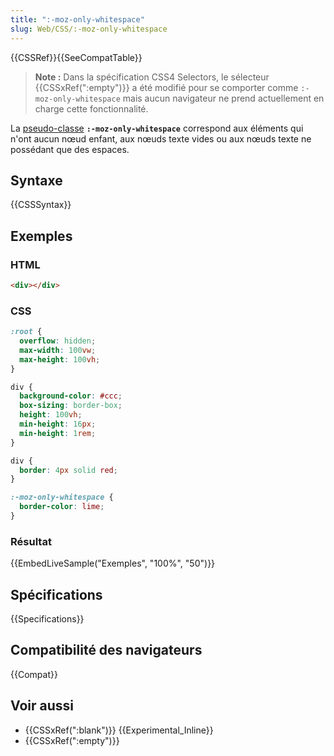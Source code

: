 ```yaml
---
title: ":-moz-only-whitespace"
slug: Web/CSS/:-moz-only-whitespace
---
```


{{CSSRef}}{{SeeCompatTable}}

> **Note :** Dans la spécification CSS4 Selectors, le sélecteur {{CSSxRef(":empty")}} a été modifié pour se comporter comme `:-moz-only-whitespace` mais aucun navigateur ne prend actuellement en charge cette fonctionnalité.

La [pseudo-classe](/fr/docs/Web/CSS/Pseudo-classes) **`:-moz-only-whitespace`** correspond aux éléments qui n'ont aucun nœud enfant, aux nœuds texte vides ou aux nœuds texte ne possédant que des espaces.

## Syntaxe

{{CSSSyntax}}

## Exemples

### HTML

```html
<div></div>
```

### CSS

```css hidden
:root {
  overflow: hidden;
  max-width: 100vw;
  max-height: 100vh;
}

div {
  background-color: #ccc;
  box-sizing: border-box;
  height: 100vh;
  min-height: 16px;
  min-height: 1rem;
}
```

```css
div {
  border: 4px solid red;
}

:-moz-only-whitespace {
  border-color: lime;
}
```

### Résultat

{{EmbedLiveSample("Exemples", "100%", "50")}}

## Spécifications

{{Specifications}}

## Compatibilité des navigateurs

{{Compat}}

## Voir aussi

- {{CSSxRef(":blank")}} {{Experimental_Inline}}
- {{CSSxRef(":empty")}}
